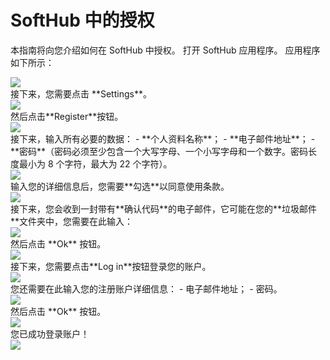 # SoftHub 中的授权
本指南将向您介绍如何在 SoftHub 中授权。
打开 SoftHub 应用程序。
应用程序如下所示：
<div style={{textAlign: 'left'}}>
<img src="/docshome/img/softhub/auth1.png"/>
</div>
接下来，您需要点击 **Settings**。
<div style={{textAlign: 'left'}}>
<img src="/docshome/img/softhub/auth2.png"/>
</div>
然后点击**Register**按钮。
<div style={{textAlign: 'left'}}>
<img src="/docshome/img/softhub/auth3.png"/>
</div>
接下来，输入所有必要的数据：
- **个人资料名称**；
- **电子邮件地址**；
- **密码**（密码必须至少包含一个大写字母、一个小写字母和一个数字。密码长度最小为 8 个字符，最大为 22 个字符）。
<div style={{textAlign: 'left'}}>
<img src="/docshome/img/softhub/auth4.png"/>
</div>
输入您的详细信息后，您需要**勾选**以同意使用条款。
<div style={{textAlign: 'left'}}>
<img src="/docshome/img/softhub/auth5.png"/>
</div>
接下来，您会收到一封带有**确认代码**的电子邮件，它可能在您的**垃圾邮件**文件夹中，您需要在此输入：
<div style={{textAlign: 'left'}}>
<img src="/docshome/img/softhub/auth6.png"/>
</div>
然后点击 **Ok** 按钮。
<div style={{textAlign: 'left'}}>
<img src="/docshome/img/softhub/auth7.png"/>
</div>
接下来，您需要点击**Log in**按钮登录您的账户。
<div style={{textAlign: 'left'}}>
<img src="/docshome/img/softhub/auth8.png"/>
</div>
您还需要在此输入您的注册账户详细信息：
- 电子邮件地址；
- 密码。
<div style={{textAlign: 'left'}}>
<img src="/docshome/img/softhub/auth9.png"/>
</div>
然后点击 **Ok** 按钮。
<div style={{textAlign: 'left'}}>
<img src="/docshome/img/softhub/auth10.png"/>
</div>
您已成功登录账户！
<div style={{textAlign: 'left'}}>
<img src="/docshome/img/softhub/auth11.png"/>
</div>
